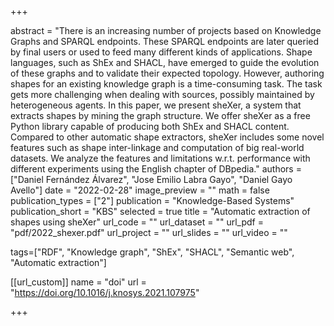 +++

abstract = "There is an increasing number of projects based on Knowledge Graphs and SPARQL endpoints. These SPARQL endpoints are later queried by final users or used to feed many different kinds of applications. Shape languages, such as ShEx and SHACL, have emerged to guide the evolution of these graphs and to validate their expected topology. However, authoring shapes for an existing knowledge graph is a time-consuming task. The task gets more challenging when dealing with sources, possibly maintained by heterogeneous agents. In this paper, we present sheXer, a system that extracts shapes by mining the graph structure. We offer sheXer as a free Python library capable of producing both ShEx and SHACL content. Compared to other automatic shape extractors, sheXer includes some novel features such as shape inter-linkage and computation of big real-world datasets. We analyze the features and limitations w.r.t. performance with different experiments using the English chapter of DBpedia."
authors = ["Daniel Fernández Álvarez", "Jose Emilio Labra Gayo", "Daniel Gayo Avello"]
date = "2022-02-28"
image_preview = ""
math = false
publication_types = ["2"] 
publication = "Knowledge-Based Systems"
publication_short = "KBS"
selected = true
title = "Automatic extraction of shapes using sheXer"
url_code = ""
url_dataset = ""
url_pdf = "pdf/2022_shexer.pdf"
url_project = ""
url_slides = ""
url_video = ""

tags=["RDF", "Knowledge graph", "ShEx", "SHACL", "Semantic web", "Automatic extraction"]

[[url_custom]]
name = "doi"
url = "https://doi.org/10.1016/j.knosys.2021.107975"


+++